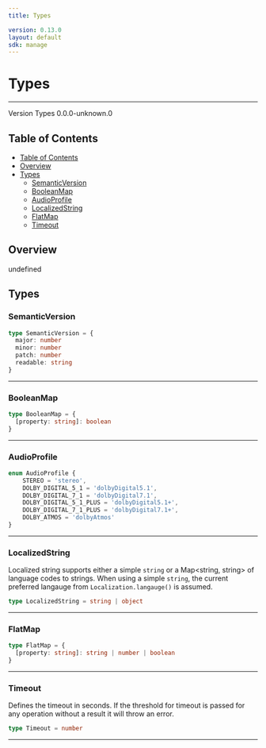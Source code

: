 ```yaml
---
title: Types

version: 0.13.0
layout: default
sdk: manage
---
```


# Types
---
Version Types 0.0.0-unknown.0

## Table of Contents
   - [Table of Contents](#table-of-contents)
   - [Overview](#overview)
   - [Types](#types)
     - [SemanticVersion](#semanticversion)
     - [BooleanMap](#booleanmap)
     - [AudioProfile](#audioprofile)
     - [LocalizedString](#localizedstring)
     - [FlatMap](#flatmap)
     - [Timeout](#timeout)


## Overview
 undefined

## Types

### SemanticVersion



```typescript
type SemanticVersion = {
  major: number
  minor: number
  patch: number
  readable: string
}
```



---

### BooleanMap



```typescript
type BooleanMap = {
  [property: string]: boolean
}
```



---

### AudioProfile



```typescript
enum AudioProfile {
	STEREO = 'stereo',
	DOLBY_DIGITAL_5_1 = 'dolbyDigital5.1',
	DOLBY_DIGITAL_7_1 = 'dolbyDigital7.1',
	DOLBY_DIGITAL_5_1_PLUS = 'dolbyDigital5.1+',
	DOLBY_DIGITAL_7_1_PLUS = 'dolbyDigital7.1+',
	DOLBY_ATMOS = 'dolbyAtmos'
}

```



---

### LocalizedString

Localized string supports either a simple `string` or a Map<string, string> of language codes to strings. When using a simple `string`, the current preferred langauge from `Localization.langauge()` is assumed.

```typescript
type LocalizedString = string | object
```



---

### FlatMap



```typescript
type FlatMap = {
  [property: string]: string | number | boolean
}
```



---

### Timeout

Defines the timeout in seconds. If the threshold for timeout is passed for any operation without a result it will throw an error.

```typescript
type Timeout = number
```



---

